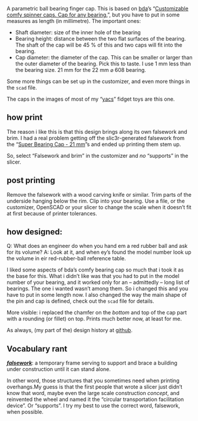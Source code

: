 A parametric ball bearing finger cap. This is based on [bda](https://www.thingiverse.com/bda/about)’s “[Customizable comfy spinner caps. Cap for any bearing.](https://www.thingiverse.com/thing:2319653)”, but you have to put in some measures as length (in millimetre). The important ones:

* Shaft diameter: size of the inner hole of the bearing
* Bearing height: distance between the two flat surfaces of the bearing. The shaft of the cap will be 45 % of this and two caps will fit into the bearing.
* Cap diameter: the diameter of the cap. This can be smaller or larger than the outer diameter of the bearing. Pick this to taste. I use 1 mm less than the bearing size. 21 mm for the 22 mm ⌀ 608 bearing.

Some more things can be set up in the customizer, and even more things in the `scad` file.

The caps in the images of most of my “[yacs](https://www.thingiverse.com/tag:yacs)” fidget toys are this one.

## how print

The reason i like this is that this design brings along its own falsework and brim. I had a real problem getting off the slic3r-generated falsework from the “[Super Bearing Cap - 21 mm](https://www.thingiverse.com/thing:2306009)”s and ended up printing them stem up.

So, select “Falsework and brim” in the customizer and *no* “supports” in the slicer.


## post printing

Remove the falsework with a wood carving knife or similar. Trim parts of the underside hanging below the rim. Clip into your bearing. Use a file, or the customizer, OpenSCAD or your slicer to change the scale when it doesn’t fit at first because of printer tolerances.


## how designed:

Q: What does an engineer do when you hand em a red rubber ball and ask for its volume?
A: Look at it, and when ey’s found the model number look up the volume in eir red-rubber-ball reference table.

I liked some aspects of bda’s comfy bearing cap so much that i took it as the base for this. What i didn’t like was that you had to put in the model number of your bearing, and it worked only for an – admittedly – long list of bearings. The one i wanted wasn’t among them. So i changed this and you have to put in some length now. I also changed the way the main shape of the pin and cap is defined, check out the `scad` file for details.

More visible: i replaced the chamfer on the *bottom* and top of the cap part with a rounding (or fillet) on top. Prints much better now, at least for me.

As always, (my part of the) design history at [github](https://github.com/ospalh/3d-printing/tree/develop/bdas_bearing_caps).

## Vocabulary rant

***[falsework](https://en.wiktionary.org/wiki/falsework)***: a temporary frame serving to support and brace a building under construction until it can stand alone.

In other word, those structures that you sometimes need when printing overhangs.My guess is that the first people that wrote a slicer just didn’t know that word, maybe even the large scale construction *concept*, and reinvented the wheel and named it the “circular transportation facilitation device”. Or “supports”. I try my best to use the correct word, falsework, when possible.
